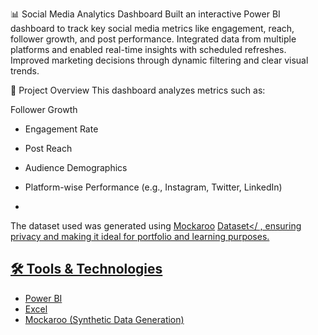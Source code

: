  📊 Social Media Analytics Dashboard
Built an interactive Power BI dashboard to track key social media metrics like engagement, reach, follower growth, and post performance. Integrated data from multiple platforms and enabled real-time insights with scheduled refreshes. Improved marketing decisions through dynamic filtering and clear visual trends.

📁 Project Overview
This dashboard analyzes metrics such as:

 Follower Growth
- Engagement Rate
- Post Reach
- Audience Demographics
- Platform-wise Performance (e.g., Instagram, Twitter, LinkedIn)

- 
The dataset used was generated using [Mockaroo](https://mockaroo.com/)
<a href="https://github.com/Sumit-kushwah2356/Data-Analytics-a> Dashboard/blob/main/MOCK_DATA%20(1).csv">Dataset</ , ensuring privacy and making it ideal for portfolio and learning purposes.



## 🛠️ Tools & Technologies

- Power BI
- Excel
- Mockaroo (Synthetic Data Generation)
